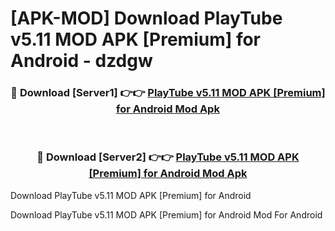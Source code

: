 # [APK-MOD] Download PlayTube v5.11 MOD APK [Premium] for Android - dzdgw


<div align="center">
<h3>🔴 Download [Server1] 👉👉 <a href="https://apk-comot.site?title=PlayTube_v5.11_MOD_APK_[Premium]_for_Android">PlayTube v5.11 MOD APK [Premium] for Android Mod Apk</a></h3><br>
<h3>🔴 Download [Server2] 👉👉 <a href="https://apk-comot.site?title=PlayTube_v5.11_MOD_APK_[Premium]_for_Android">PlayTube v5.11 MOD APK [Premium] for Android Mod Apk</a></h3>
</div>



Download PlayTube v5.11 MOD APK [Premium] for Android 

Download PlayTube v5.11 MOD APK [Premium] for Android Mod For Android